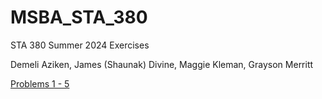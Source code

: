 # MSBA_STA_380
 STA 380 Summer 2024 Exercises  
 
 Demeli Aziken, James (Shaunak) Divine, Maggie Kleman, Grayson Merritt

[Problems 1 - 5](relative/path/to/folder/)
